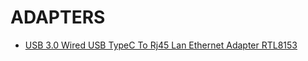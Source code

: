 # ADAPTERS

- [USB 3.0 Wired USB TypeC To Rj45 Lan Ethernet Adapter RTL8153](usb_to_ethernet_1/README.md)